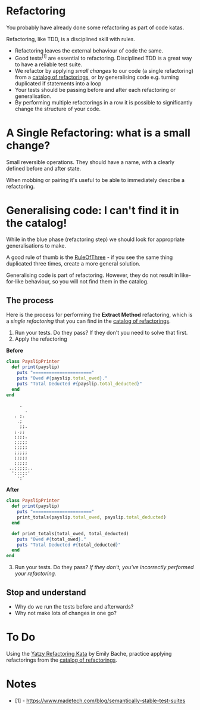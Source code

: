# Refactoring

You probably have already done some refactoring as part of code katas.

Refactoring, like TDD, is a disciplined skill with rules.

* Refactoring leaves the external behaviour of code the same.
* Good tests<sup>[1]</sup> are essential to refactoring. Disciplined TDD is a great way to have a reliable test suite.
* We refactor by applying _small changes_ to our code (a single refactoring) from a [catalog of refactorings](https://refactoring.com/catalog/?filter=books-rubyref,books-radio-appear), or by generalising code e.g. turning duplicated if statements into a loop
* Your tests should be passing before and after each refactoring or generalisation.
* By performing multiple refactorings in a row it is possible to significantly change the structure of your code.

# A Single Refactoring: what is a small change?

Small reversible operations. They should have a name, with a clearly defined before and after state.

When mobbing or pairing it's useful to be able to immediately describe a refactoring.

# Generalising code: I can't find it in the catalog!

While in the blue phase (refactoring step) we should look for appropriate generalisations to make.

A good rule of thumb is the [RuleOfThree](http://wiki.c2.com/?RuleOfThree) - if you see the same thing duplicated three times, create a more general solution.

Generalising code is part of refactoring. However, they do not result in like-for-like behaviour, so you will not find them in the catalog.

## The process

Here is the process for performing the **Extract Method** refactoring, which is a _single refactoring_ that you can find in the [catalog of refactorings](https://refactoring.com/catalog/?filter=books-rubyref,books-radio-appear).

1. Run your tests. Do they pass? If they don't you need to solve that first.
2. Apply the refactoring

**Before**
```ruby
class PayslipPrinter
  def print(payslip)
    puts "======================"
    puts "Owed #{payslip.total_owed}."
    puts "Total Deducted #{payslip.total_deducted}"
  end
end
```

```
     .
       .
   . ;.
    .;
     ;;.
   ;.;;
   ;;;;.
   ;;;;;
   ;;;;;
   ;;;;;
   ;;;;;
   ;;;;;
 ..;;;;;..
  ':::::'
    ':`
```

**After**
```ruby
class PayslipPrinter
  def print(payslip)
    puts "======================"
    print_totals(payslip.total_owed, payslip.total_deducted)
  end

  def print_totals(total_owed, total_deducted)
    puts "Owed #{total_owed}."
    puts "Total Deducted #{total_deducted}"
  end
end
```

3. Run your tests. Do they pass? _If they don't, you've incorrectly performed your refactoring._

## Stop and understand

* Why do we run the tests before and afterwards?
* Why not make lots of changes in one go?

# To Do

Using the [Yatzy Refactoring Kata](https://github.com/emilybache/Yatzy-Refactoring-Kata) by Emily Bache, 
practice applying refactorings from the [catalog of refactorings](https://refactoring.com/catalog/?filter=books-rubyref,books-radio-appear).

# Notes

* [1] - https://www.madetech.com/blog/semantically-stable-test-suites


